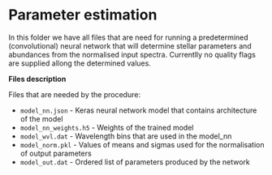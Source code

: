 # Parameter estimation

In this folder we have all files that are need for running a predetermined (convolutional) neural network that will determine stellar parameters and abundances from the normalised input spectra. Currentlly no quality flags are supplied allong the determined values.

**Files description**

Files that are needed by the procedure:

 - `model_nn.json` - Keras neural network model that contains architecture of the model
 - `model_nn_weights.h5` - Weights of the trained model
 - `model_wvl.dat` - Wavelength bins that are used in the model_nn
 - `model_norm.pkl` - Values of means and sigmas used for the normalisation of output parameters
 - `model_out.dat` - Ordered list of parameters produced by the network
